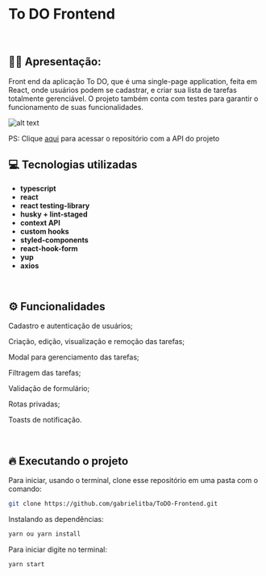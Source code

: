 # To DO Frontend

&nbsp;

## 🙋‍♂ Apresentação:

Front end da aplicação To DO, que é uma single-page application, feita em React, onde usuários podem se cadastrar, e criar sua lista de tarefas totalmente gerenciável. O projeto também conta com testes para garantir o funcionamento de suas funcionalidades.

![alt text](https://i.imgur.com/GuA1eHl.gif)

PS: Clique [aqui](https://github.com/gabrielitba/ToDO-API) para acessar o repositório com a API do projeto

## 💻 Tecnologias utilizadas

- **typescript**
- **react**
- **react testing-library**
- **husky + lint-staged**
- **context API**
- **custom hooks**
- **styled-components**
- **react-hook-form**
- **yup**
- **axios**

&nbsp;

## ⚙️ Funcionalidades

Cadastro e autenticação de usuários;

Criação, edição, visualização e remoção das tarefas;

Modal para gerenciamento das tarefas;

Filtragem das tarefas;

Validação de formulário;

Rotas privadas;

Toasts de notificação.

&nbsp;

## 🔥️ Executando o projeto

Para iniciar, usando o terminal, clone esse repositório em uma pasta com o comando:

```bash
git clone https://github.com/gabrielitba/ToDO-Frontend.git
```

Instalando as dependências:

```bash
yarn ou yarn install
```

Para iniciar digite no terminal:

```bash
yarn start
```
